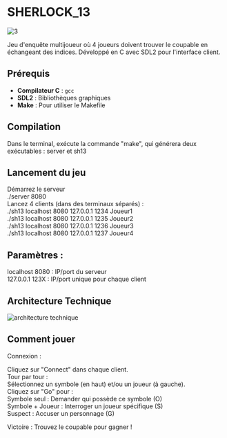 # SHERLOCK_13


![3](https://github.com/user-attachments/assets/6d2b8159-e2bc-4e3f-a2f2-192cf981a8cc)



Jeu d'enquête multijoueur où 4 joueurs doivent trouver le coupable en échangeant des indices. Développé en C avec SDL2 pour l'interface client.  

##  Prérequis  

- **Compilateur C** : `gcc`  
- **SDL2** : Bibliothèques graphiques  
- **Make** : Pour utiliser le Makefile  

## Compilation
Dans le terminal, exécute la commande "make", qui générera deux exécutables : server et sh13
## Lancement du jeu
Démarrez le serveur  
./server 8080  
Lancez 4 clients (dans des terminaux séparés) :  
./sh13 localhost 8080 127.0.0.1 1234 Joueur1  
./sh13 localhost 8080 127.0.0.1 1235 Joueur2  
./sh13 localhost 8080 127.0.0.1 1236 Joueur3  
./sh13 localhost 8080 127.0.0.1 1237 Joueur4  

## Paramètres :
localhost 8080 : IP/port du serveur  
127.0.0.1 123X : IP/port unique pour chaque client  

## Architecture Technique
![architecture technique](https://github.com/user-attachments/assets/baa7412f-6387-4f16-b204-463774cb6fa1)


## Comment jouer
Connexion :  

Cliquez sur "Connect" dans chaque client.  
Tour par tour :  
Sélectionnez un symbole (en haut) et/ou un joueur (à gauche).  
Cliquez sur "Go" pour :  
Symbole seul : Demander qui possède ce symbole (O)  
Symbole + Joueur : Interroger un joueur spécifique (S)  
Suspect : Accuser un personnage (G)

Victoire :
Trouvez le coupable pour gagner !

